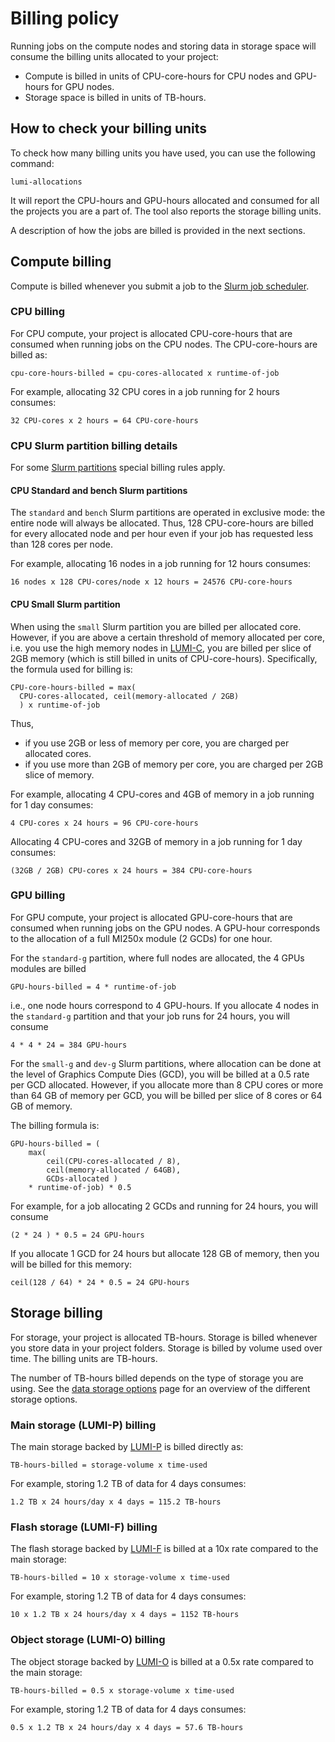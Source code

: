 [lumi-c]: ../../hardware/lumic.md
[lumi-f]: ../../storage/parallel-filesystems/lumif.md
[lumi-p]: ../../storage/parallel-filesystems/lumip.md
[lumi-o]: ../../storage/lumio/index.md
[slurm-quickstart]: ../../runjobs/scheduled-jobs/slurm-quickstart.md
[slurm-partitions]: ../../runjobs/scheduled-jobs/partitions.md
[data-storage-options]: ../../storage/index.md

# Billing policy

Running jobs on the compute nodes and storing data in storage space will consume
the billing units allocated to your project:

- Compute is billed in units of CPU-core-hours for CPU nodes and GPU-hours for GPU nodes.
- Storage space is billed in units of TB-hours.

## How to check your billing units

To check how many billing units you have used, you can use the following command:

```
lumi-allocations
```

It will report the CPU-hours and GPU-hours allocated and consumed for all the projects
you are a part of. The tool also reports the storage billing units.

A description of how the jobs are billed is provided in the next sections.  

## Compute billing

Compute is billed whenever you submit a job to the [Slurm job scheduler][slurm-quickstart].

### CPU billing

For CPU compute, your project is allocated CPU-core-hours that are consumed
when running jobs on the CPU nodes. The CPU-core-hours are billed as:

```text
cpu-core-hours-billed = cpu-cores-allocated x runtime-of-job
```

For example, allocating 32 CPU cores in a job running for 2 hours consumes:

```text
32 CPU-cores x 2 hours = 64 CPU-core-hours
```

### CPU Slurm partition billing details

For some [Slurm partitions][slurm-partitions] special billing rules apply.

#### CPU Standard and bench Slurm partitions

The `standard` and `bench` Slurm partitions are operated in exclusive mode: the
entire node will always be allocated. Thus, 128 CPU-core-hours are billed for
every allocated node and per hour even if your job has requested less than 128
cores per node.

For example, allocating 16 nodes in a job running for 12 hours consumes:

```text
16 nodes x 128 CPU-cores/node x 12 hours = 24576 CPU-core-hours
```

#### CPU Small Slurm partition

When using the `small` Slurm partition you are billed per allocated core.
However, if you are above a certain threshold of memory allocated per core,
i.e. you use the high memory nodes in [LUMI-C][lumi-c], you are billed per
slice of 2GB memory (which is still billed in units of CPU-core-hours).
Specifically, the formula used for billing is:

```text
CPU-core-hours-billed = max(
  CPU-cores-allocated, ceil(memory-allocated / 2GB)
  ) x runtime-of-job
```

Thus,

- if you use 2GB or less of memory per core, you are charged per allocated
  cores.
- if you use more than 2GB of memory per core, you are charged per 2GB slice
  of memory.

For example, allocating 4 CPU-cores and 4GB of memory in a job running for 1 day
consumes:

```text
4 CPU-cores x 24 hours = 96 CPU-core-hours
```

Allocating 4 CPU-cores and 32GB of memory in a job running for 1 day consumes:

```text
(32GB / 2GB) CPU-cores x 24 hours = 384 CPU-core-hours
```

### GPU billing

For GPU compute, your project is allocated GPU-core-hours that are consumed
when running jobs on the GPU nodes. A GPU-hour corresponds to the allocation
of a full MI250x module (2 GCDs) for one hour.

For the `standard-g` partition, where full nodes are allocated, the 4 GPUs
modules are billed

```text
GPU-hours-billed = 4 * runtime-of-job
```

i.e., one node hours correspond to 4 GPU-hours. If you allocate 4 nodes in the
`standard-g` partition and that your job runs for 24 hours, you will consume

```text
4 * 4 * 24 = 384 GPU-hours
```

For the `small-g` and `dev-g` Slurm partitions, where allocation can be done at 
the level of Graphics Compute Dies (GCD), you will be billed at a 0.5 rate per
GCD allocated. However, if you allocate more than 8 CPU cores or more than 64 GB
of memory per GCD, you will be billed per slice of 8 cores or 64 GB of memory.

The billing formula is:

```text
GPU-hours-billed = (
    max(
        ceil(CPU-cores-allocated / 8),
        ceil(memory-allocated / 64GB),
        GCDs-allocated )
    * runtime-of-job) * 0.5
```

For example, for a job allocating 2 GCDs and running for 24 hours, you will 
consume

```text
(2 * 24 ) * 0.5 = 24 GPU-hours
```

If you allocate 1 GCD for 24 hours but allocate 128 GB of memory, then you will
be billed for this memory:

```
ceil(128 / 64) * 24 * 0.5 = 24 GPU-hours
```

## Storage billing

For storage, your project is allocated TB-hours. Storage is billed whenever you
store data in your project folders. Storage is billed by volume used over time.
The billing units are TB-hours.

The number of TB-hours billed depends on the type of storage you are using. See
the [data storage options][data-storage-options] page for an overview of the different storage options.

### Main storage (LUMI-P) billing

The main storage backed by [LUMI-P][lumi-p] is billed directly as:

```text
TB-hours-billed = storage-volume x time-used
```

For example, storing 1.2 TB of data for 4 days consumes:

```text
1.2 TB x 24 hours/day x 4 days = 115.2 TB-hours
```

### Flash storage (LUMI-F) billing

The flash storage backed by [LUMI-F][lumi-f] is billed at a 10x rate compared
to the main storage:

```text
TB-hours-billed = 10 x storage-volume x time-used
```

For example, storing 1.2 TB of data for 4 days consumes:

```text
10 x 1.2 TB x 24 hours/day x 4 days = 1152 TB-hours
```

### Object storage (LUMI-O) billing

The object storage backed by [LUMI-O][lumi-o] is billed at a 0.5x rate compared
to the main storage:

```text
TB-hours-billed = 0.5 x storage-volume x time-used
```

For example, storing 1.2 TB of data for 4 days consumes:

```text
0.5 x 1.2 TB x 24 hours/day x 4 days = 57.6 TB-hours
```
